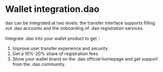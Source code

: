 # Wallet integration.dao

dao can be integrated at two levels: the transfer interface supports filling out .dao accounts and the onboarding of .dao registration services.

Integrate .dao into your wallet product to get：

1. Improve user transfer experience and security
2. Get a 10%-20% share of registration fees
3. Show your wallet brand on the .dao official homepage and get support from the .dao community.
